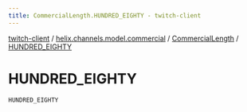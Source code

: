 ```yaml
---
title: CommercialLength.HUNDRED_EIGHTY - twitch-client
---
```


[twitch-client](../../index.html) / [helix.channels.model.commercial](../index.html) / [CommercialLength](index.html) / [HUNDRED_EIGHTY](./-h-u-n-d-r-e-d_-e-i-g-h-t-y.html)

# HUNDRED_EIGHTY

`HUNDRED_EIGHTY`